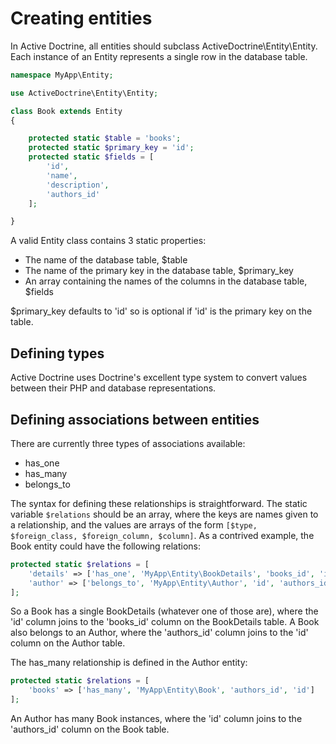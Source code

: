 # Creating entities

In Active Doctrine, all entities should subclass
ActiveDoctrine\Entity\Entity. Each instance of an Entity represents a
single row in the database table.

```php
namespace MyApp\Entity;

use ActiveDoctrine\Entity\Entity;

class Book extends Entity
{

    protected static $table = 'books';
    protected static $primary_key = 'id';
    protected static $fields = [
        'id',
        'name',
        'description',
        'authors_id'
    ];

}
```

A valid Entity class contains 3 static properties:

* The name of the database table, $table
* The name of the primary key in the database table, $primary_key
* An array containing the names of the columns in the database table, $fields

$primary_key defaults to 'id' so is optional if 'id' is the primary
key on the table.

## Defining types

Active Doctrine uses Doctrine's excellent type system to convert
values between their PHP and database representations.

## Defining associations between entities

There are currently three types of associations available:

* has_one
* has_many
* belongs_to

The syntax for defining these relationships is straightforward. The
static variable `$relations` should be an array, where the keys are
names given to a relationship, and the values are arrays of the form
`[$type, $foreign_class, $foreign_column, $column]`. As a contrived
example, the Book entity could have the following relations:

```php
protected static $relations = [
    'details' => ['has_one', 'MyApp\Entity\BookDetails', 'books_id', 'id'],
    'author' => ['belongs_to', 'MyApp\Entity\Author', 'id', 'authors_id']
];
```

So a Book has a single BookDetails (whatever one of those are), where
the 'id' column joins to the 'books_id' column on the BookDetails
table. A Book also belongs to an Author, where the 'authors_id' column
joins to the 'id' column on the Author table.

The has_many relationship is defined in the Author entity:

```php
protected static $relations = [
    'books' => ['has_many', 'MyApp\Entity\Book', 'authors_id', 'id']
];
```

An Author has many Book instances, where the 'id' column joins to the
'authors_id' column on the Book table.
